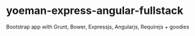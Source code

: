 yoeman-express-angular-fullstack
================================

Bootstrap app with Grunt, Bower, Expressjs, Angularjs, Requirejs + goodies
